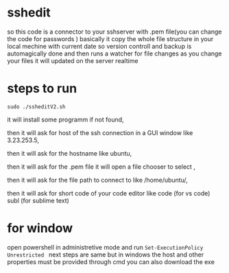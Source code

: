 # sshedit
so this code is a connector to your sshserver with .pem file(you can change the code for passwords )
basically it copy the whole file structure in your local mechine with current date so version controll and backup is automagically done
and then runs a watcher for file changes as you change your files it will updated on the server realtime
# steps to run 
`sudo ./ssheditV2.sh`

it will install some programm if not found,

then it will ask for host of the ssh connection in a GUI window like 3.23.253.5,

then it will ask for the hostname like ubuntu,

then it will ask for the .pem file it will open a file chooser to select ,

then it will ask for the file path to connect to like /home/ubuntu/,

then it will ask for short code of your code editor like code (for vs code) subl (for sublime text)
# for window 
open powershell in administretive mode and run `Set-ExecutionPolicy Unrestricted `
next steps are same but in windows the host and other properties must be provided through cmd
you can also download the exe 
